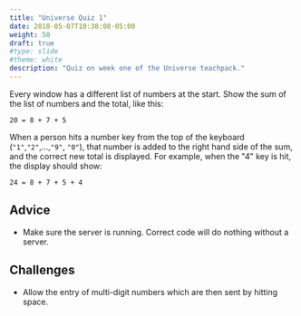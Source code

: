 ```yaml
---
title: "Universe Quiz 1"
date: 2018-05-07T10:38:08-05:00
weight: 50
draft: true
#type: slide
#theme: white
description: "Quiz on week one of the Universe teachpack."
---
```


Every window has a different list of numbers at the start.
Show the sum of the list of numbers and the total, like this:

    20 = 8 + 7 + 5
    
When a person hits a number key from the top of the keyboard (`"1"`,`"2"`,...,`"9"`, `"0"`), that
number is added to the right hand side of the sum, and the correct new total is displayed.
For example, when the "4" key is hit, the display should show:

    24 = 8 + 7 + 5 + 4
    

## Advice

* Make sure the server is running. Correct code will do nothing without a server.

## Challenges

* Allow the entry of multi-digit numbers which are then sent by hitting space.

